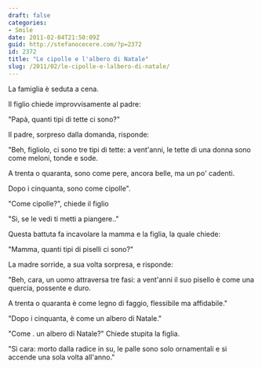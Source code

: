 ```yaml
---
draft: false
categories:
- Smile
date: 2011-02-04T21:50:09Z
guid: http://stefanocecere.com/?p=2372
id: 2372
title: "Le cipolle e l'albero di Natale"
slug: /2011/02/le-cipolle-e-lalbero-di-natale/
---
```


La famiglia è seduta a cena.
  
Il figlio chiede improvvisamente al padre:

"Papà, quanti tipi di tette ci sono?"

Il padre, sorpreso dalla domanda, risponde:

"Beh, figliolo, ci sono tre tipi di tette: a vent'anni, le tette di una donna sono come meloni, tonde e sode.
  
A trenta o quaranta, sono come pere, ancora belle, ma un po' cadenti.
  
Dopo i cinquanta, sono come cipolle".
  
"Come cipolle?", chiede il figlio
  
"Si, se le vedi ti metti a piangere.."

Questa battuta fa incavolare la mamma e la figlia, la quale chiede:
  
"Mamma, quanti tipi di piselli ci sono?"
  
La madre sorride, a sua volta sorpresa, e risponde:
  
"Beh, cara, un uomo attraversa tre fasi: a vent'anni il suo pisello è come una quercia, possente e duro.
  
A trenta o quaranta è come legno di faggio, flessibile ma affidabile."
  
"Dopo i cinquanta, è come un albero di Natale."
  
"Come . un albero di Natale?" Chiede stupita la figlia.
  
"Sì cara: morto dalla radice in su, le palle sono solo ornamentali e si accende una sola volta all'anno."
